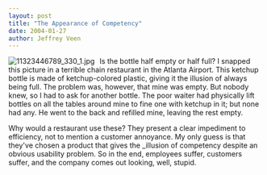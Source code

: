 ```yaml
--- 
layout: post
title: "The Appearance of Competency"
date: 2004-01-27
author: Jeffrey Veen
---
```

<img alt="11323446789_330_1.jpg" src="http://www.veen.com/jeff/images/11323446789_330_1.jpg" style="float:left; padding-right: 10px;" />

Is the bottle half empty or half full? I snapped this picture in a terrible chain restaurant in the Atlanta Airport. This ketchup bottle is made of ketchup-colored plastic, giving it the illusion of always being full. The problem was, however, that mine was empty. But nobody knew, so I had to ask for another bottle. The poor waiter had physically lift bottles on all the tables around mine to fine one with ketchup in it; but none had any. He went to the back and refilled mine, leaving the rest empty.

Why would a restaurant use these? They present a clear impediment to efficiency, not to mention a customer annoyance. My only guess is that they've chosen a product that gives the _illusion of competency despite an obvious usability problem. So in the end, employees suffer, customers suffer, and the company comes out looking, well, stupid.
&#8203;